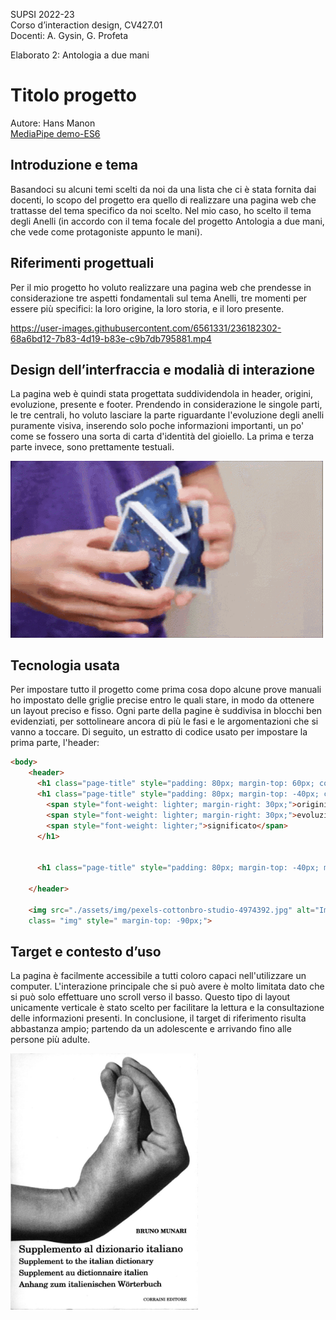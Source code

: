 SUPSI 2022-23  
Corso d’interaction design, CV427.01  
Docenti: A. Gysin, G. Profeta  

Elaborato 2: Antologia a due mani  

# Titolo progetto
Autore: Hans Manon  
[MediaPipe demo-ES6](https://ixd-supsi.github.io/2023/esempi/mp_hands/es6/1_landmarks)


## Introduzione e tema
Basandoci su alcuni temi scelti da noi da una lista che ci è stata fornita dai docenti, lo scopo del progetto era quello di realizzare una pagina web che trattasse del tema specifico da noi scelto. Nel mio caso, ho scelto il tema degli Anelli (in accordo con il tema focale del progetto Antologia a due mani, che vede come protagoniste appunto le mani). 


## Riferimenti progettuali
Per il mio progetto ho voluto realizzare una pagina web che prendesse in considerazione tre aspetti fondamentali sul tema Anelli, tre momenti per essere più specifici: la loro origine, la loro storia, e il loro presente. 


https://user-images.githubusercontent.com/6561331/236182302-68a6bd12-7b83-4d19-b83e-c9b7db795881.mp4


## Design dell’interfraccia e modalià di interazione
La pagina web è quindi stata progettata suddividendola in header, origini, evoluzione, presente e footer. Prendendo in considerazione le singole parti, le tre centrali, ho voluto lasciare la parte riguardante l'evoluzione degli anelli puramente visiva, inserendo solo poche informazioni importanti, un po' come se fossero una sorta di carta d'identità del gioiello. La prima e terza parte invece, sono prettamente testuali.

[<img src="doc/cards.gif" width="500" alt="Magic trick">]()


## Tecnologia usata
Per impostare tutto il progetto come prima cosa dopo alcune prove manuali ho impostato delle griglie precise entro le quali stare, in modo da ottenere un layout preciso e fisso. Ogni parte della pagine è suddivisa in blocchi ben evidenziati, per sottolineare ancora di più le fasi e le argomentazioni che si vanno a toccare. Di seguito, un estratto di codice usato per impostare la prima parte, l'header:


```Html
<body>
	<header>
	  <h1 class="page-title" style="padding: 80px; margin-top: 60px; color: white; font-size: 30px;">Anelli, gioielli senza tempo</h1>
	  <h1 class="page-title" style="padding: 80px; margin-top: -40px; color: white; font-size: 16px;">
		<span style="font-weight: lighter; margin-right: 30px;">origini</span>
		<span style="font-weight: lighter; margin-right: 30px;">evoluzione</span>
		<span style="font-weight: lighter;">significato</span>
	  </h1>
	  
	  
	  <h1 class="page-title" style="padding: 80px; margin-top: -40px; margin-left: 1300px; color: white; font-size: 16px;"> <a  href="https://ixd-supsi.github.io/2023/progetti/2_antologia_a_due_mani/" style=" color:white; font-weight: lighter; text-decoration: none;">indice</a></h1>
	  
	</header>
	  
	<img src="./assets/img/pexels-cottonbro-studio-4974392.jpg" alt="Immagine" 
	class= "img" style=" margin-top: -90px;">
```

## Target e contesto d’uso
La pagina è facilmente accessibile a tutti coloro capaci nell'utilizzare un computer. L'interazione principale che si può avere è molto limitata dato che si può solo effettuare uno scroll verso il basso. Questo tipo di layout unicamente verticale è stato scelto per facilitare la lettura e la consultazione delle informazioni presenti. In conclusione, il target di riferimento risulta abbastanza ampio; partendo da un adolescente e arrivando fino alle persone più adulte.

[<img src="doc/munari.jpg" width="300" alt="Supplemento al dizionario italiano">]()

